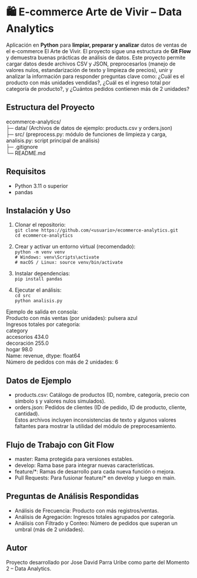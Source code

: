 # 🛍️ E-commerce Arte de Vivir – Data Analytics

Aplicación en **Python** para **limpiar, preparar y analizar** datos de ventas de el e-commerce El Arte de Vivir. El proyecto sigue una estructura de **Git Flow** y demuestra buenas prácticas de análisis de datos. Este proyecto permite cargar datos desde archivos CSV y JSON, preprocesarlos (manejo de valores nulos, estandarización de texto y limpieza de precios), unir y analizar la información para responder preguntas clave como: ¿Cuál es el producto con más unidades vendidas?, ¿Cuál es el ingreso total por categoría de producto?, y ¿Cuántos pedidos contienen más de 2 unidades?

## Estructura del Proyecto

ecommerce-analytics/  
├─ data/ (Archivos de datos de ejemplo: products.csv y orders.json)  
├─ src/ (preprocess.py: módulo de funciones de limpieza y carga, analisis.py: script principal de análisis)  
├─ .gitignore  
└─ README.md

## Requisitos

- Python 3.11 o superior  
- pandas

## Instalación y Uso

1. Clonar el repositorio:  
   `git clone https://github.com/<usuario>/ecommerce-analytics.git`  
   `cd ecommerce-analytics`

2. Crear y activar un entorno virtual (recomendado):  
   `python -m venv venv`  
   `# Windows: venv\Scripts\activate`  
   `# macOS / Linux: source venv/bin/activate`

3. Instalar dependencias:  
   `pip install pandas`

4. Ejecutar el análisis:  
   `cd src`  
   `python analisis.py`

Ejemplo de salida en consola:  
Producto con más ventas (por unidades): pulsera azul  
Ingresos totales por categoría:  
category  
accesorios    434.0  
decoración    255.0  
hogar          98.0  
Name: revenue, dtype: float64  
Número de pedidos con más de 2 unidades: 6

## Datos de Ejemplo

- products.csv: Catálogo de productos (ID, nombre, categoría, precio con símbolo `$` y valores nulos simulados).  
- orders.json: Pedidos de clientes (ID de pedido, ID de producto, cliente, cantidad).  
Estos archivos incluyen inconsistencias de texto y algunos valores faltantes para mostrar la utilidad del módulo de preprocesamiento.

## Flujo de Trabajo con Git Flow

- master: Rama protegida para versiones estables.  
- develop: Rama base para integrar nuevas características.  
- feature/*: Ramas de desarrollo para cada nueva función o mejora.  
- Pull Requests: Para fusionar feature/* en develop y luego en main.

## Preguntas de Análisis Respondidas

- Análisis de Frecuencia: Producto con más registros/ventas.  
- Análisis de Agregación: Ingresos totales agrupados por categoría.  
- Análisis con Filtrado y Conteo: Número de pedidos que superan un umbral (más de 2 unidades).

## Autor

Proyecto desarrollado por Jose David Parra Uribe como parte del Momento 2 – Data Analytics.

